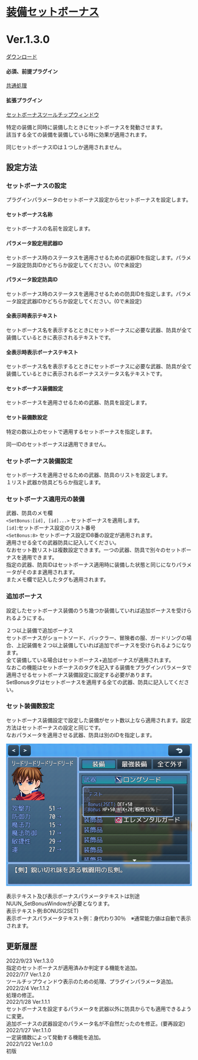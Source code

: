 # [装備セットボーナス](https://raw.githubusercontent.com/nuun888/MZ/master/NUUN_SetBonusEquip.js)
# Ver.1.3.0
[ダウンロード](https://raw.githubusercontent.com/nuun888/MZ/master/NUUN_SetBonusEquip.js)
#### 必須、前提プラグイン
[共通処理](https://github.com/nuun888/MZ/blob/master/README/Base.md)  
#### 拡張プラグイン
[セットボーナスツールチップウィンドウ](https://github.com/nuun888/MZ/blob/master/README/SetBonusWindow.md)  

特定の装備と同時に装備したときにセットボーナスを発動させます。  
該当する全ての装備を装備している時に効果が適用されます。  

同じセットボーナスIDは１つしか適用されません。  

## 設定方法
### セットボーナスの設定
プラグインパラメータのセットボーナス設定からセットボーナスを設定します。  

#### セットボーナス名称
セットボーナスの名前を設定します。  
#### パラメータ設定用武器ID
セットボーナス時のステータスを適用させるための武器IDを指定します。パラメータ設定防具IDかどちらか設定してください。(0で未設定)  
#### パラメータ設定防具ID
セットボーナス時のステータスを適用させるための防具IDを指定します。パラメータ設定武器IDかどちらか設定してください。(0で未設定)  
#### 全表示時表示テキスト
セットボーナス名を表示するとときにセットボーナスに必要な武器、防具が全て装備しているときに表示されるテキストです。  
#### 全表示時表示ボーナステキスト
セットボーナス名を表示するとときにセットボーナスに必要な武器、防具が全て装備しているときに表示されるボーナスステータス名テキストです。  
#### セットボーナス装備設定
セットボーナスを適用させるための武器、防具を設定します。  
#### セット装備数設定
特定の数以上のセットで適用するセットボーナスを指定します。  

同一IDのセットボーナスは適用できません。  

### セットボーナス装備設定
セットボーナスを適用させるための武器、防具のリストを設定します。  
１リスト武器か防具どちらか指定します。  

### セットボーナス適用元の装備  
武器、防具のメモ欄  
`<SetBonus:[id], [id]...>` セットボーナスを適用します。  
`[id]`:セットボーナス設定のリスト番号  
`<SetBonus:8>` セットボーナス設定ID8番の設定が適用されます。  
適用させる全ての武器防具に記入してください。  
なおセット数リストは複数設定できます。一つの武器、防具で別々のセットボーナスを適用できます。  
指定の武器、防具IDはセットボーナス適用時に装備した状態と同じになりパラメータがそのまま適用されます。  
またメモ欄で記入したタグも適用されます。  

### 追加ボーナス
設定したセットボーナス装備のうち幾つか装備していれば追加ボーナスを受けられるようにする。  

２つ以上装備で追加ボーナス  
セットボーナスがショートソード、バックラー、冒険者の服、ガードリングの場合、上記装備を２つ以上装備していれば追加でボーナスを受けられるようになります。  
全て装備している場合はセットボーナス+追加ボーナスが適用されます。  
なおこの機能はセットボーナスのタグを記入する装備をプラグインパラメータで適用させるセットボーナス装備設定に設定する必要があります。  
SetBonusタグはセットボーナスを適用する全ての武器、防具に記入してください。  

### セット装備数設定
セットボーナス装備設定で設定した装備がセット数以上なら適用されます。設定方法はセットボーナスの設定と同じです。  
なおパラメータを適用させる武器、防具は別のIDを指定します。  

![画像](img/SetBonusEquip1.png)  

表示テキスト及び表示ボーナスパラメータテキストは別途NUUN_SetBonusWindowが必要となります。  
表示テキスト例:BONUS(2SET)  
表示ボーナスパラメータテキスト例：身代わり30％　※通常能力値は自動で表示されます。  

## 更新履歴
2022/9/23 Ver.1.3.0  
指定のセットボーナスが適用済みか判定する機能を追加。  
2022/7/7 Ver.1.2.0  
ツールチップウィンドウ表示のための処理、プラグインパラメータ追加。  
2022/2/4 Ver.1.1.2  
処理の修正。  
2022/1/28 Ver.1.1.1  
セットボーナスを設定するパラメータを武器以外に防具からでも適用できるように変更。  
追加ボーナスの武器設定のパラメータ名が不自然だったのを修正。(要再設定)  
2022/1/27 Ver.1.1.0  
一定装備数によって発動する機能を追加。  
2022/1/22 Ver.1.0.0  
初版  
